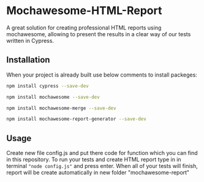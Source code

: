 # Mochawesome-HTML-Report

A great solution for creating professional HTML reports using mochawesome, allowing to present the results in a clear way of our tests written in Cypress. 

## Installation
When your project is already built use below comments to install packeges:  


```bash
npm install cypress --save-dev
```
```bash
npm install mochawesome --save-dev
```
```bash
npm install mochawesome-merge --save-dev
```

```bash
npm install mochawesome-report-generator --save-dev
```

## Usage

Create new file config.js and put there code for function which you can find in this repository. To run your tests and create HTML report type in in terminal ```"node config.js"``` and press enter. When all of your tests will finish, report will be create automatically in new folder  "mochawesome-report"
